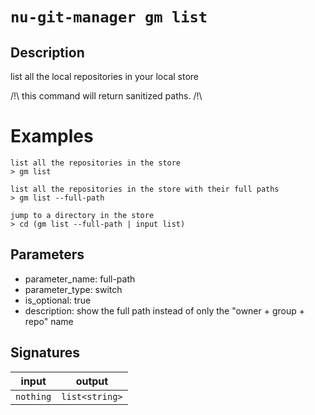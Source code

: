 # `nu-git-manager gm list`
## Description
list all the local repositories in your local store

/!\ this command will return sanitized paths. /!\

# Examples
    list all the repositories in the store
    > gm list

    list all the repositories in the store with their full paths
    > gm list --full-path

    jump to a directory in the store
    > cd (gm list --full-path | input list)

## Parameters
- parameter_name: full-path
- parameter_type: switch
- is_optional: true
- description: show the full path instead of only the "owner + group + repo" name

## Signatures
| input     | output         |
| --------- | -------------- |
| `nothing` | `list<string>` |
